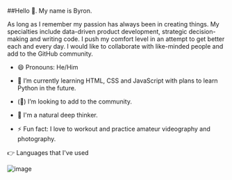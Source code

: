 ##Hello 👋. My name is Byron.

As long as I remember my passion has always been in creating things. My specialties include data-driven product development, strategic decision-making and writing code. I push my comfort level in an attempt to get better each and every day. I would like to collaborate with like-minded people and add to the GitHub community. 



* 😄 Pronouns: He/Him

* 🌱 I’m currently learning HTML, CSS and JavaScript with plans to learn Python in the future.

* (👀) I’m looking to add to the community.

* 🤔 I'm a natural deep thinker.

* ⚡ Fun fact: I love to workout and practice amateur videography and photography.

👉 Languages that I've used



![image](https://github.com/user-attachments/assets/a8e097e7-7c01-494f-97f2-9729106dc0e5)




<!--
**ByronBenton/ByronBenton** is a ✨ _special_ ✨ repository because its `README.md` (this file) appears on your GitHub profile.

Here are some ideas to get you started:

- 🔭 I’m currently working on ...
- 🌱 I’m currently learning ...
- 👯 I’m looking to collaborate on ...
- 🤔 I’m looking for help with ...
- 💬 Ask me about ...
- 📫 How to reach me: ...
- 😄 Pronouns: ...
- ⚡ Fun fact: ...
-->
